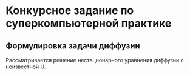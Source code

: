 # Конкурсное задание по суперкомпьютерной практике

## Формулировка задачи диффузии
Рассматривается решение нестационарного уравнения диффузии с неизвестной U.